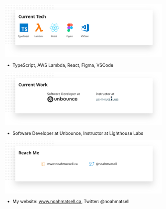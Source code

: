 <a href="#"><img src="https://github.com/noahub/noahub/blob/master/gh_current_tech.svg" width="700px" alt="My Current Tech" /></a>
- TypeScript, AWS Lambda, React, Figma, VSCode

<a href="#"><img src="https://github.com/noahub/noahub/blob/master/gh_current_work.svg" width="700px" alt="My Current Work" /></a>
- Software Developer at Unbounce, Instructor at Lighthouse Labs

<a href="#"><img src="https://github.com/noahub/noahub/blob/master/gh_reach_me.svg" width="700px" alt="Reach Me" /></a>
- My website: www.noahmatsell.ca, Twitter: @noahmatsell
<!--
**noahub/noahub** is a ✨ _special_ ✨ repository because its `README.md` (this file) appears on your GitHub profile.

Here are some ideas to get you started:

- 🔭 I’m currently working on ...
- 🌱 I’m currently learning ...
- 👯 I’m looking to collaborate on ...
- 🤔 I’m looking for help with ...
- 💬 Ask me about ...
- 📫 How to reach me: ...
- 😄 Pronouns: ...
- ⚡ Fun fact: ...
-->
